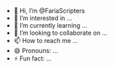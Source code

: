- 👋 Hi, I’m @FariaScripters
- 👀 I’m interested in ...
- 🌱 I’m currently learning ...
- 💞️ I’m looking to collaborate on ...
- 📫 How to reach me ...
- 😄 Pronouns: ...
- ⚡ Fun fact: ...

<!---
FariaScripters/FariaScripters is a ✨ special ✨ repository because its `README.md` (this file) appears on your GitHub profile.
You can click the Preview link to take a look at your changes.
--->
